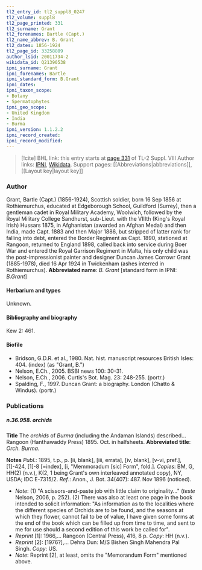 ```yaml
---
tl2_entry_id: tl2_suppl8_0247
tl2_volume: suppl8
tl2_page_printed: 331
tl2_surname: Grant
tl2_forenames: Bartle (Capt.)
tl2_name_abbrev: B. Grant
tl2_dates: 1856-1924
tl2_page_id: 33258809
author_lsid: 20011734-2
wikidata_id: Q21390538
ipni_surname: Grant
ipni_forenames: Bartle
ipni_standard_form: B.Grant
ipni_dates: 
ipni_taxon_scope: 
- Botany
- Spermatophytes
ipni_geo_scope: 
- United Kingdom
- India
- Burma
ipni_version: 1.1.2.2
ipni_record_created: 
ipni_record_modified:
---
```


> [!cite] BHL link: this entry starts at [page 331](https://www.biodiversitylibrary.org/page/33258809) of TL-2 Suppl. VIII
> Author links: [IPNI](https://www.ipni.org/a/20011734-2), [Wikidata](https://www.wikidata.org/wiki/Q21390538). Support pages: [[Abbreviations|abbreviations]], [[Layout key|layout key]]

### Author

Grant, Bartle (Capt.) (1856-1924), Scottish soldier, born 16 Sep 1856 at Rothiemurchus, educated at Edgeborough School, Guildford (Surrey), then a gentleman cadet in Royal Military Academy, Woolwich, followed by the Royal Military College Sandhurst, sub-Lieut. with the VIIIth (King's Royal Irish) Hussars 1875, in Afghanistan (awarded an Afghan Medal) and then India, made Capt. 1883 and then Major 1886, but stripped of latter rank for falling into debt, entered the Border Regiment as Capt. 1890, stationed at Rangoon, returned to England 1898, called back into service during Boer War and entered the Royal Garrison Regiment in Malta, his only child was the post-impressionist painter and designer Duncan James Corrowr Grant (1885-1978), died 16 Apr 1924 in Twickenham (ashes interred in Rothiemurchus). 
**Abbreviated name**: *B. Grant* \[standard form in IPNI: *B.Grant*\]

#### Herbarium and types

Unknown.

#### Bibliography and biography

Kew 2: 461.

#### Biofile

- Bridson, G.D.R. et al., 1980. Nat. hist. manuscript resources British Isles: 404. (index) (as "Grant, B.")
- Nelson, E.Ch., 2005. BSBI news 100: 30-31.
- Nelson, E.Ch., 2006. Curtis's Bot. Mag. 23: 248-255. (portr.)
- Spalding, F., 1997. Duncan Grant: a biography. London (Chatto & Windus). (portr.)

### Publications

##### n.36.958. orchids

**Title**
The *orchids* of *Burma* (including the Andaman Islands) described... Rangoon (Hanthawaddy Press) 1895. Oct. in halfsheets.
**Abbreviated title**: *Orch. Burma*.

**Notes**
*Publ*.: 1895, t.p., p. \[ii, blank\], \[iii, errata\], \[iv, blank\], \[v-vi, pref.\], \[1\]-424, \[1\]-8 \[=index\], \[i, "Memmoradum \[sic\] Form", fold.\]. *Copies*: BM, G, HH(2) (n.v.), K(2, 1 being Grant's own interleaved annotated copy), NY, USDA; IDC E-7315/2.
*Ref*.: Anon., J. Bot. 34(407): 487. Nov 1896 (noticed).
- *Note*: (1) "A scissors-and-paste job with little claim to originality..." (*teste* Nelson, 2006, p. 252). (2) There was also at least one page in the book intended to solicit information: "As information as to the localities where the different species of Orchids are to be found, and the seasons at which they flower, cannot fail to be of value, I have given some forms at the end of the book which can be filled up from time to time, and sent to me for use should a second edition of this work be called for".
- *Reprint* \[1\]: 1966,... Rangoon (Central Press), 416, 8 p. *Copy*: HH (n.v.).
- *Reprint* \[2\]: \[1976?\],... Dehra Dun: M/S Bishen Singh Mahendra Pal Singh. *Copy*: US.
- *Note*: Reprint \[2\], at least, omits the "Memorandum Form" mentioned above.

